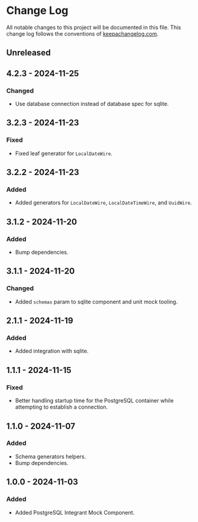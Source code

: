 # Change Log

All notable changes to this project will be documented in this file. This change log follows the conventions
of [keepachangelog.com](http://keepachangelog.com/).

## Unreleased

## 4.2.3 - 2024-11-25

### Changed

- Use database connection instead of database spec for sqlite.

## 3.2.3 - 2024-11-23

### Fixed

- Fixed leaf generator for `LocalDateWire`.

## 3.2.2 - 2024-11-23

### Added

- Added generators for `LocalDateWire`, `LocalDateTimeWire`, and `UuidWire`.

## 3.1.2 - 2024-11-20

### Added

- Bump dependencies.

## 3.1.1 - 2024-11-20

### Changed

- Added `schemas` param to sqlite component and unit mock tooling.

## 2.1.1 - 2024-11-19

### Added

- Added integration with sqlite.

## 1.1.1 - 2024-11-15

### Fixed

- Better handling startup time for the PostgreSQL container while attempting to establish a connection.

## 1.1.0 - 2024-11-07

### Added

- Schema generators helpers.
- Bump dependencies.

## 1.0.0 - 2024-11-03

### Added

- Added PostgreSQL Integrant Mock Component.
